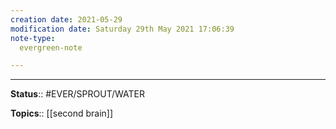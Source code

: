 ```yaml
---
creation date: 2021-05-29
modification date: Saturday 29th May 2021 17:06:39
note-type: 
  evergreen-note

---
```




---

**Status**:: #EVER/SPROUT/WATER  

**Topics**::  [[second brain]] 
	
